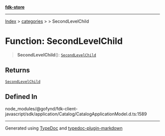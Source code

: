[**fdk-store**](../../../README.md)
***

[Index](../../../API.md) > [categories](../../README.md) > [<internal>](../README.md) > SecondLevelChild

# Function: SecondLevelChild

> **SecondLevelChild**(): [`SecondLevelChild`](../type-aliases/type-alias.SecondLevelChild.md)

## Returns

[`SecondLevelChild`](../type-aliases/type-alias.SecondLevelChild.md)

## Defined In

node\_modules/@gofynd/fdk-client-javascript/sdk/application/Catalog/CatalogApplicationModel.d.ts:1589

***
Generated using [TypeDoc](https://typedoc.org/) and [typedoc-plugin-markdown](https://www.npmjs.com/package/typedoc-plugin-markdown)
